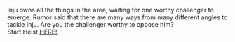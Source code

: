 Inju owns all the things in the area, waiting for one worthy challenger to emerge. Rumor said that there are many ways from many different angles to tackle Inju. Are you the challenger worthy to oppose him?  
&nbsp;  
Start Heist [HERE!](http://127.0.0.1:50001)